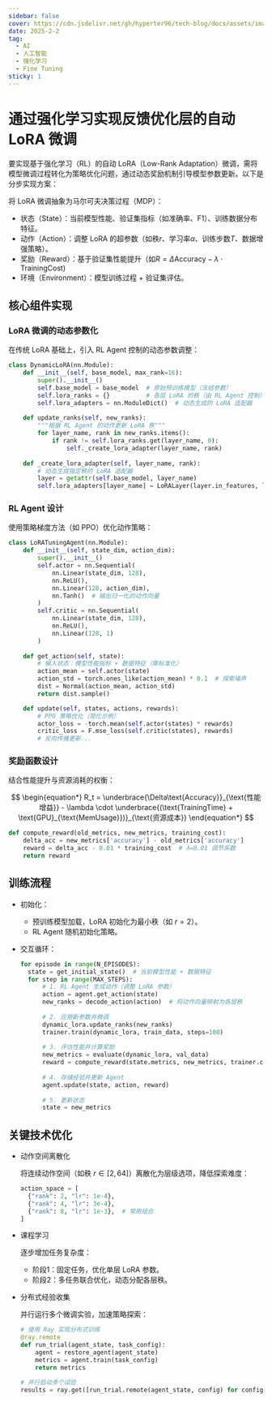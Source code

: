 ```yaml
---
sidebar: false
cover: https://cdn.jsdelivr.net/gh/hyperter96/tech-blog/docs/assets/images/background2.jpg
date: 2025-2-2
tag:
  - AI
  - 人工智能
  - 强化学习
  - Fine Tuning
sticky: 1
---
```


# 通过强化学习实现反馈优化层的自动 LoRA 微调

要实现基于强化学习（RL）的自动 LoRA（Low-Rank Adaptation）微调，需将模型微调过程转化为策略优化问题，通过动态奖励机制引导模型参数更新。以下是分步实现方案：

将 LoRA 微调抽象为马尔可夫决策过程（MDP）：

- 状态（State）：当前模型性能、验证集指标（如准确率、F1）、训练数据分布特征。
- 动作（Action）：调整 LoRA 的超参数（如秩$r$、学习率$\alpha$、训练步数$T$、数据增强策略）。
- 奖励（Reward）：基于验证集性能提升（如$R = \Delta\text{Accuracy} − \lambda \cdot \text{TrainingCost}$)
- 环境（Environment）：模型训练过程 + 验证集评估。

## 核心组件实现

### LoRA 微调的动态参数化

在传统 LoRA 基础上，引入 RL Agent 控制的动态参数调整：

```python
class DynamicLoRA(nn.Module):
    def __init__(self, base_model, max_rank=16):
        super().__init__()
        self.base_model = base_model  # 原始预训练模型（冻结参数）
        self.lora_ranks = {}          # 各层 LoRA 的秩（由 RL Agent 控制）
        self.lora_adapters = nn.ModuleDict()  # 动态生成的 LoRA 适配器
    
    def update_ranks(self, new_ranks):
        """根据 RL Agent 的动作更新 LoRA 秩"""
        for layer_name, rank in new_ranks.items():
            if rank != self.lora_ranks.get(layer_name, 0):
                self._create_lora_adapter(layer_name, rank)
    
    def _create_lora_adapter(self, layer_name, rank):
        # 动态生成指定秩的 LoRA 适配器
        layer = getattr(self.base_model, layer_name)
        self.lora_adapters[layer_name] = LoRALayer(layer.in_features, layer.out_features, rank)
```

### RL Agent 设计
使用策略梯度方法（如 PPO）优化动作策略：

```python
class LoRATuningAgent(nn.Module):
    def __init__(self, state_dim, action_dim):
        super().__init__()
        self.actor = nn.Sequential(
            nn.Linear(state_dim, 128),
            nn.ReLU(),
            nn.Linear(128, action_dim),
            nn.Tanh()  # 输出归一化的动作向量
        )
        self.critic = nn.Sequential(
            nn.Linear(state_dim, 128),
            nn.ReLU(),
            nn.Linear(128, 1)
        )
    
    def get_action(self, state):
        # 输入状态：模型性能指标 + 数据特征（需标准化）
        action_mean = self.actor(state)
        action_std = torch.ones_like(action_mean) * 0.1  # 探索噪声
        dist = Normal(action_mean, action_std)
        return dist.sample()

    def update(self, states, actions, rewards):
        # PPO 策略优化（简化示例）
        actor_loss = -torch.mean(self.actor(states) * rewards)
        critic_loss = F.mse_loss(self.critic(states), rewards)
        # 反向传播更新...
```

### 奖励函数设计
结合性能提升与资源消耗的权衡：

$$
\begin{equation*}
R_t = \underbrace{\Delta\text{Accuracy}}_{\text{性能增益}} - \lambda \cdot \underbrace{(\text{TrainingTime} + \text{GPU}_{\text{MemUsage}})}_{\text{资源成本}}
\end{equation*}
$$

```python
def compute_reward(old_metrics, new_metrics, training_cost):
    delta_acc = new_metrics['accuracy'] - old_metrics['accuracy']
    reward = delta_acc - 0.01 * training_cost  # λ=0.01 调节系数
    return reward
```

## 训练流程

- 初始化：

  - 预训练模型加载，LoRA 初始化为最小秩（如 $r =2$）。
  - RL Agent 随机初始化策略。

- 交互循环：

  ```python
  for episode in range(N_EPISODES):
    state = get_initial_state()  # 当前模型性能 + 数据特征
    for step in range(MAX_STEPS):
        # 1. RL Agent 生成动作（调整 LoRA 参数）
        action = agent.get_action(state)
        new_ranks = decode_action(action)  # 将动作向量映射为各层秩
        
        # 2. 应用新参数并微调
        dynamic_lora.update_ranks(new_ranks)
        trainer.train(dynamic_lora, train_data, steps=100)
        
        # 3. 评估性能并计算奖励
        new_metrics = evaluate(dynamic_lora, val_data)
        reward = compute_reward(state.metrics, new_metrics, trainer.cost)
        
        # 4. 存储经验并更新 Agent
        agent.update(state, action, reward)
        
        # 5. 更新状态
        state = new_metrics
  ```

## 关键技术优化

- 动作空间离散化

  将连续动作空间（如秩 $r \in [2,64]$）离散化为层级选项，降低探索难度：

  ```python
  action_space = [
    {"rank": 2, "lr": 1e-4},
    {"rank": 4, "lr": 3e-4},
    {"rank": 8, "lr": 1e-3},  # 常用组合
  ]
  ```

- 课程学习

  逐步增加任务复杂度：

    - 阶段1：固定任务，优化单层 LoRA 参数。
    - 阶段2：多任务联合优化，动态分配各层秩。

- 分布式经验收集

  并行运行多个微调实验，加速策略探索：

  ```python
  # 使用 Ray 实现分布式训练
  @ray.remote
  def run_trial(agent_state, task_config):
      agent = restore_agent(agent_state)
      metrics = agent.train(task_config)
      return metrics

  # 并行启动多个试验
  results = ray.get([run_trial.remote(agent_state, config) for config in task_pool])
  ```
